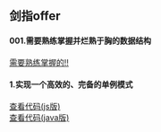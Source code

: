 ## 剑指offer


#### 001.需要熟练掌握并烂熟于胸的数据结构
<a href='./algorithms2/00-需要非常熟练掌握的数据结构.html'>需要熟练掌握的!!</a>        

#### 1.实现一个高效的、完备的单例模式
<a href='./algorithms2/01-singleton.js'>查看代码(js版)</a>       
<a href='./algorithms2/01-singleton.java'>查看代码(java版)</a>    